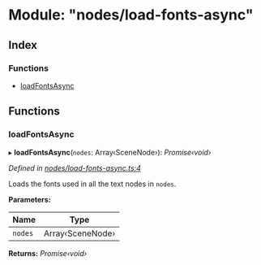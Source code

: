 
# Module: "nodes/load-fonts-async"

## Index

### Functions

* [loadFontsAsync](_nodes_load_fonts_async_.md#loadfontsasync)

## Functions

###  loadFontsAsync

▸ **loadFontsAsync**(`nodes`: Array‹SceneNode›): *Promise‹void›*

*Defined in [nodes/load-fonts-async.ts:4](https://github.com/yuanqing/create-figma-plugin/blob/c1a9a79/packages/utilities/src/nodes/load-fonts-async.ts#L4)*

Loads the fonts used in all the text nodes in `nodes`.

**Parameters:**

Name | Type |
------ | ------ |
`nodes` | Array‹SceneNode› |

**Returns:** *Promise‹void›*
